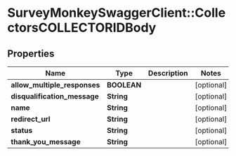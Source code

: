 # SurveyMonkeySwaggerClient::CollectorsCOLLECTORIDBody

## Properties
Name | Type | Description | Notes
------------ | ------------- | ------------- | -------------
**allow_multiple_responses** | **BOOLEAN** |  | [optional] 
**disqualification_message** | **String** |  | [optional] 
**name** | **String** |  | [optional] 
**redirect_url** | **String** |  | [optional] 
**status** | **String** |  | [optional] 
**thank_you_message** | **String** |  | [optional] 

